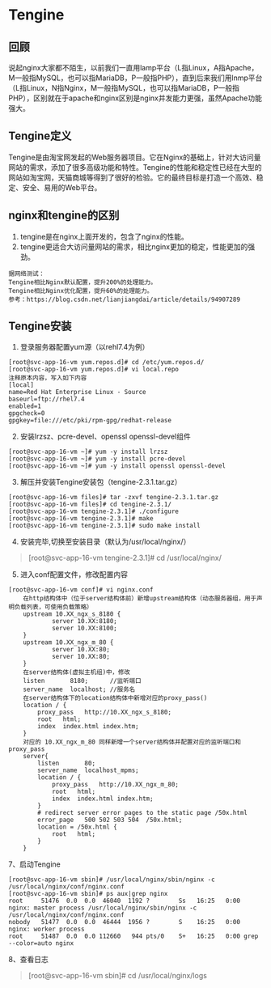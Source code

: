 # Tengine

## 回顾
说起nginx大家都不陌生，以前我们一直用lamp平台（L指Linux，A指Apache，M一般指MySQL，也可以指MariaDB，P一般指PHP），直到后来我们用lnmp平台（L指Linux，N指Nginx，M一般指MySQL，也可以指MariaDB，P一般指PHP），区别就在于apache和nginx区别是nginx并发能力更强，虽然Apache功能强大。

## Tengine定义
Tengine是由淘宝网发起的Web服务器项目。它在Nginx的基础上，针对大访问量网站的需求，添加了很多高级功能和特性。Tengine的性能和稳定性已经在大型的网站如淘宝网，天猫商城等得到了很好的检验。它的最终目标是打造一个高效、稳定、安全、易用的Web平台。

## nginx和tengine的区别
1. tengine是在nginx上面开发的，包含了nginx的性能。
2. tengine更适合大访问量网站的需求，相比nginx更加的稳定，性能更加的强劲。
```
据网络测试：
Tengine相比Nginx默认配置，提升200%的处理能力。
Tengine相比Nginx优化配置，提升60%的处理能力。
参考：https://blog.csdn.net/lianjiangdai/article/details/94907289
```

## Tengine安装
1. 登录服务器配置yum源（以rehl7.4为例）
```
[root@svc-app-16-vm yum.repos.d]# cd /etc/yum.repos.d/
[root@svc-app-16-vm yum.repos.d]# vi local.repo
注释原本内容，写入如下内容
[local]
name=Red Hat Enterprise Linux - Source
baseurl=ftp://rhel7.4
enabled=1
gpgcheck=0
gpgkey=file:///etc/pki/rpm-gpg/redhat-release
```
2. 安装lrzsz、pcre-devel、openssl openssl-devel组件
```
[root@svc-app-16-vm ~]# yum -y install lrzsz
[root@svc-app-16-vm ~]# yum -y install pcre-devel
[root@svc-app-16-vm ~]# yum -y install openssl openssl-devel
```
3. 解压并安装Tengine安装包（tengine-2.3.1.tar.gz）
```
[root@svc-app-16-vm files]# tar -zxvf tengine-2.3.1.tar.gz
[root@svc-app-16-vm files]# cd tengine-2.3.1/
[root@svc-app-16-vm tengine-2.3.1]# ./configure
[root@svc-app-16-vm tengine-2.3.1]# make
[root@svc-app-16-vm tengine-2.3.1]# sudo make install
```
4. 安装完毕,切换至安装目录（默认为/usr/local/nginx/）
>[root@svc-app-16-vm tengine-2.3.1]# cd /usr/local/nginx/
5. 进入conf配置文件，修改配置内容
```
[root@svc-app-16-vm conf]# vi nginx.conf
	在http结构体中（位于server结构体前）新增upstream结构体（动态服务器组，用于声明负载列表，可使用负载策略）
	upstream 10.XX_ngx_s_8180 {
            server 10.XX:8180;
            server 10.XX:8100;
    }
    upstream 10.XX_ngx_m_80 {
            server 10.XX:80;
            server 10.XX:80;
    }
	在server结构体(虚拟主机组)中，修改
	listen       8180;      //监听端口
	server_name  localhost;	//服务名
	在server结构体下的location结构体中新增对应的proxy_pass()
	location / {
		proxy_pass   http://10.XX_ngx_s_8180;            
		root   html;
		index  index.html index.htm;
	}
	对应的 10.XX_ngx_m_80 同样新增一个server结构体并配置对应的监听端口和proxy_pass   
	server{
		listen       80;
        server_name  localhost_mpms;
        location / {
            proxy_pass   http://10.XX_ngx_m_80;
            root   html;
            index  index.html index.htm;
        }
        # redirect server error pages to the static page /50x.html
        error_page   500 502 503 504  /50x.html;
        location = /50x.html {
            root   html;
        }
    }
```
7、启动Tengine
```
[root@svc-app-16-vm sbin]# /usr/local/nginx/sbin/nginx -c /usr/local/nginx/conf/nginx.conf
[root@svc-app-16-vm sbin]# ps aux|grep nginx
root     51476  0.0  0.0  46040  1192 ?        Ss   16:25   0:00 nginx: master process /usr/local/nginx/sbin/nginx -c /usr/local/nginx/conf/nginx.conf
nobody   51477  0.0  0.0  46444  1956 ?        S    16:25   0:00 nginx: worker process
root     51487  0.0  0.0 112660   944 pts/0    S+   16:25   0:00 grep --color=auto nginx
```
8、查看日志
>[root@svc-app-16-vm sbin]# cd /usr/local/nginx/logs


